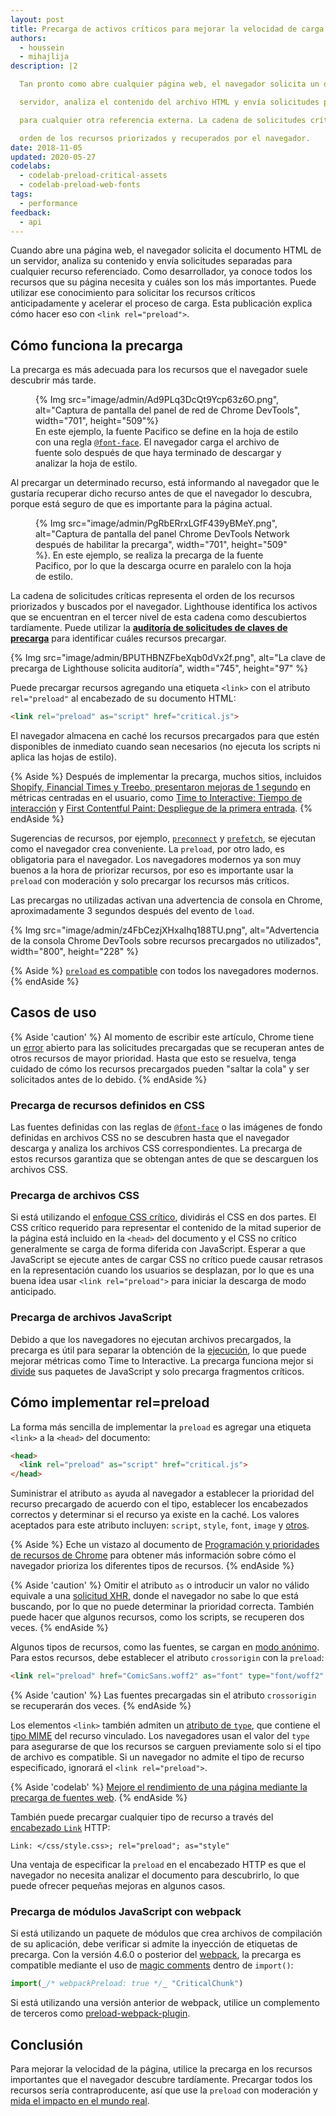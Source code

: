 ```yaml
---
layout: post
title: Precarga de activos críticos para mejorar la velocidad de carga
authors:
  - houssein
  - mihajlija
description: |2

  Tan pronto como abre cualquier página web, el navegador solicita un documento HTML de un

  servidor, analiza el contenido del archivo HTML y envía solicitudes por separado

  para cualquier otra referencia externa. La cadena de solicitudes críticas representa la

  orden de los recursos priorizados y recuperados por el navegador.
date: 2018-11-05
updated: 2020-05-27
codelabs:
  - codelab-preload-critical-assets
  - codelab-preload-web-fonts
tags:
  - performance
feedback:
  - api
---
```


Cuando abre una página web, el navegador solicita el documento HTML de un servidor, analiza su contenido y envía solicitudes separadas para cualquier recurso referenciado. Como desarrollador, ya conoce todos los recursos que su página necesita y cuáles son los más importantes. Puede utilizar ese conocimiento para solicitar los recursos críticos anticipadamente y acelerar el proceso de carga. Esta publicación explica cómo hacer eso con `<link rel="preload">`.

## Cómo funciona la precarga

La precarga es más adecuada para los recursos que el navegador suele descubrir más tarde.

<figure>{% Img src="image/admin/Ad9PLq3DcQt9Ycp63z6O.png", alt="Captura de pantalla del panel de red de Chrome DevTools", width="701", height="509"%}<figcaption> En este ejemplo, la fuente Pacifico se define en la hoja de estilo con una regla <a href="/reduce-webfont-size/#defining-a-font-family-with-@font-face)"><code>@font-face</code></a>. El navegador carga el archivo de fuente solo después de que haya terminado de descargar y analizar la hoja de estilo.</figcaption></figure>

Al precargar un determinado recurso, está informando al navegador que le gustaría recuperar dicho recurso antes de que el navegador lo descubra, porque está seguro de que es importante para la página actual.

<figure>{% Img src="image/admin/PgRbERrxLGfF439yBMeY.png", alt="Captura de pantalla del panel Chrome DevTools Network después de habilitar la precarga", width="701", height="509" %}. En este ejemplo, se realiza la precarga de la fuente Pacifico, por lo que la descarga ocurre en paralelo con la hoja de estilo.</figure>

La cadena de solicitudes críticas representa el orden de los recursos priorizados y buscados por el navegador. Lighthouse identifica los activos que se encuentran en el tercer nivel de esta cadena como descubiertos tardíamente. Puede utilizar la [**auditoría de solicitudes de claves de precarga**](/uses-rel-preload) para identificar cuáles recursos precargar.

{% Img src="image/admin/BPUTHBNZFbeXqb0dVx2f.png", alt="La clave de precarga de Lighthouse solicita auditoría", width="745", height="97" %}

Puede precargar recursos agregando una etiqueta `<link>` con el atributo `rel="preload"` al encabezado de su documento HTML:

```html
<link rel="preload" as="script" href="critical.js">
```

El navegador almacena en caché los recursos precargados para que estén disponibles de inmediato cuando sean necesarios (no ejecuta los scripts ni aplica las hojas de estilo).

{% Aside %} Después de implementar la precarga, muchos sitios, incluidos [Shopify, Financial Times y Treebo, presentaron mejoras de 1 segundo](https://medium.com/reloading/preload-prefetch-and-priorities-in-chrome-776165961bbf) en métricas centradas en el usuario, como [Time to Interactive: Tiempo de interacción](/tti/) y [First Contentful Paint: Despliegue de la primera entrada](/fcp/). {% endAside %}

Sugerencias de recursos, por ejemplo, [`preconnect`](/preconnect-and-dns-prefetch) y [`prefetch`](/link-prefetch), se ejecutan como el navegador crea conveniente. La `preload`, por otro lado, es obligatoria para el navegador. Los navegadores modernos ya son muy buenos a la hora de priorizar recursos, por eso es importante usar la `preload` con moderación y solo precargar los recursos más críticos.

Las precargas no utilizadas activan una advertencia de consola en Chrome, aproximadamente 3 segundos después del evento de `load`.

{% Img src="image/admin/z4FbCezjXHxaIhq188TU.png", alt="Advertencia de la consola Chrome DevTools sobre recursos precargados no utilizados", width="800", height="228" %}

{% Aside %} [`preload` es compatible](https://developer.mozilla.org/docs/Web/HTML/Preloading_content#Browser_compatibility) con todos los navegadores modernos. {% endAside %}

## Casos de uso

{% Aside 'caution' %} Al momento de escribir este artículo, Chrome tiene un [error](https://bugs.chromium.org/p/chromium/issues/detail?id=788757) abierto para las solicitudes precargadas que se recuperan antes de otros recursos de mayor prioridad. Hasta que esto se resuelva, tenga cuidado de cómo los recursos precargados pueden "saltar la cola" y ser solicitados antes de lo debido. {% endAside %}

### Precarga de recursos definidos en CSS

Las fuentes definidas con las reglas de [`@font-face`](/reduce-webfont-size/#defining-a-font-family-with-@font-face) o las imágenes de fondo definidas en archivos CSS no se descubren hasta que el navegador descarga y analiza los archivos CSS correspondientes. La precarga de estos recursos garantiza que se obtengan antes de que se descarguen los archivos CSS.

### Precarga de archivos CSS

Si está utilizando el [enfoque CSS crítico](/extract-critical-css), dividirás el CSS en dos partes. El CSS crítico requerido para representar el contenido de la mitad superior de la página está incluido en la `<head>` del documento y el CSS no crítico generalmente se carga de forma diferida con JavaScript. Esperar a que JavaScript se ejecute antes de cargar CSS no crítico puede causar retrasos en la representación cuando los usuarios se desplazan, por lo que es una buena idea usar `<link rel="preload">` para iniciar la descarga de modo anticipado.

### Precarga de archivos JavaScript

Debido a que los navegadores no ejecutan archivos precargados, la precarga es útil para separar la obtención de la [ejecución](/bootup-time), lo que puede mejorar métricas como Time to Interactive. La precarga funciona mejor si [divide](/reduce-javascript-payloads-with-code-splitting) sus paquetes de JavaScript y solo precarga fragmentos críticos.

## Cómo implementar rel=preload

La forma más sencilla de implementar la `preload` es agregar una etiqueta `<link>` a la `<head>` del documento:

```html
<head>
  <link rel="preload" as="script" href="critical.js">
</head>
```

Suministrar el atributo `as` ayuda al navegador a establecer la prioridad del recurso precargado de acuerdo con el tipo, establecer los encabezados correctos y determinar si el recurso ya existe en la caché. Los valores aceptados para este atributo incluyen: `script`, `style`, `font`, `image` y [otros](https://developer.mozilla.org/docs/Web/HTML/Element/link#Attributes).

{% Aside %} Eche un vistazo al documento  de [Programación y prioridades de recursos de Chrome](https://docs.google.com/document/d/1bCDuq9H1ih9iNjgzyAL0gpwNFiEP4TZS-YLRp_RuMlc/edit) para obtener más información sobre cómo el navegador prioriza los diferentes tipos de recursos. {% endAside %}

{% Aside 'caution' %} Omitir el atributo `as` o introducir un valor no válido equivale a una [solicitud XHR,](https://developer.mozilla.org/docs/Web/API/XMLHttpRequest) donde el navegador no sabe lo que está buscando, por lo que no puede determinar la prioridad correcta. También puede hacer que algunos recursos, como los scripts, se recuperen dos veces. {% endAside %}

Algunos tipos de recursos, como las fuentes, se cargan en [modo anónimo](https://www.w3.org/TR/css-fonts-3/#font-fetching-requirements). Para estos recursos, debe establecer el atributo `crossorigin` con la `preload`:

```html
<link rel="preload" href="ComicSans.woff2" as="font" type="font/woff2" crossorigin>
```

{% Aside 'caution' %} Las fuentes precargadas sin el atributo `crossorigin` se recuperarán dos veces. {% endAside %}

Los elementos `<link>` también admiten un [atributo de `type`](https://developer.mozilla.org/docs/Web/HTML/Element/link#attr-type), que contiene el [tipo MIME](https://developer.mozilla.org/docs/Web/HTTP/Basics_of_HTTP/MIME_types) del recurso vinculado. Los navegadores usan el valor del `type` para asegurarse de que los recursos se carguen previamente solo si el tipo de archivo es compatible. Si un navegador no admite el tipo de recurso especificado, ignorará el `<link rel="preload">`.

{% Aside 'codelab' %} [Mejore el rendimiento de una página mediante la precarga de fuentes web](/codelab-preload-web-fonts). {% endAside %}

También puede precargar cualquier tipo de recurso a través del [encabezado `Link`](https://developer.mozilla.org/docs/Web/HTTP/Headers/Link) HTTP:

`Link: </css/style.css>; rel="preload"; as="style"`

Una ventaja de especificar la `preload` en el encabezado HTTP es que el navegador no necesita analizar el documento para descubrirlo, lo que puede ofrecer pequeñas mejoras en algunos casos.

### Precarga de módulos JavaScript con webpack

Si está utilizando un paquete de módulos que crea archivos de compilación de su aplicación, debe verificar si admite la inyección de etiquetas de precarga. Con la versión 4.6.0 o posterior del [webpack](https://webpack.js.org/), la precarga es compatible mediante el uso de [magic comments](https://webpack.js.org/api/module-methods/#magic-comments) dentro de `import()`:

```js
import(_/* webpackPreload: true */_ "CriticalChunk")
```

Si está utilizando una versión anterior de webpack, utilice un complemento de terceros como [preload-webpack-plugin](https://github.com/GoogleChromeLabs/preload-webpack-plugin).

## Conclusión

Para mejorar la velocidad de la página, utilice la precarga en los recursos importantes que el navegador descubre tardíamente. Precargar todos los recursos sería contraproducente, así que use la `preload` con moderación y [mida el impacto en el mundo real](/fast#measure-performance-in-the-field).

